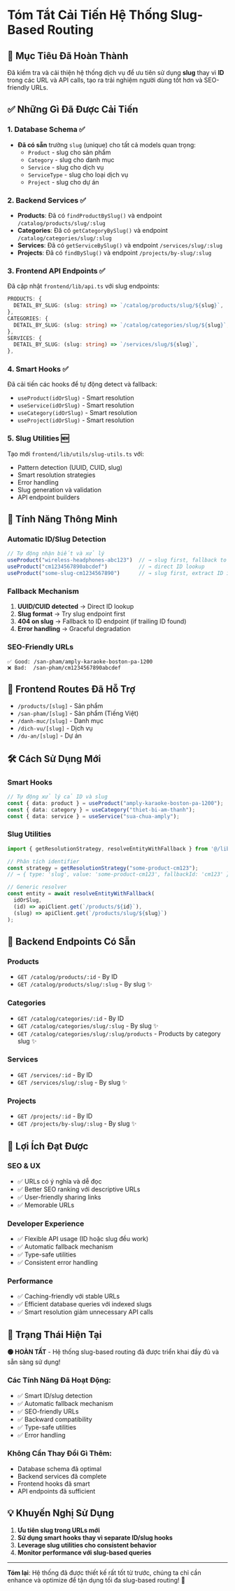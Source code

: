 # Tóm Tắt Cải Tiến Hệ Thống Slug-Based Routing

## 🎯 Mục Tiêu Đã Hoàn Thành

Đã kiểm tra và cải thiện hệ thống dịch vụ để ưu tiên sử dụng **slug** thay vì **ID** trong các URL và API calls, tạo ra trải nghiệm người dùng tốt hơn và SEO-friendly URLs.

## ✅ Những Gì Đã Được Cải Tiến

### 1. **Database Schema** ✅
- **Đã có sẵn** trường `slug` (unique) cho tất cả models quan trọng:
  - `Product` - slug cho sản phẩm
  - `Category` - slug cho danh mục
  - `Service` - slug cho dịch vụ
  - `ServiceType` - slug cho loại dịch vụ
  - `Project` - slug cho dự án

### 2. **Backend Services** ✅
- **Products**: Đã có `findProductBySlug()` và endpoint `/catalog/products/slug/:slug`
- **Categories**: Đã có `getCategoryBySlug()` và endpoint `/catalog/categories/slug/:slug`
- **Services**: Đã có `getServiceBySlug()` và endpoint `/services/slug/:slug`
- **Projects**: Đã có `findBySlug()` và endpoint `/projects/by-slug/:slug`

### 3. **Frontend API Endpoints** ✅
Đã cập nhật `frontend/lib/api.ts` với slug endpoints:
```typescript
PRODUCTS: {
  DETAIL_BY_SLUG: (slug: string) => `/catalog/products/slug/${slug}`,
},
CATEGORIES: {
  DETAIL_BY_SLUG: (slug: string) => `/catalog/categories/slug/${slug}`,
},
SERVICES: {
  DETAIL_BY_SLUG: (slug: string) => `/services/slug/${slug}`,
},
```

### 4. **Smart Hooks** ✅
Đã cải tiến các hooks để tự động detect và fallback:
- `useProduct(idOrSlug)` - Smart resolution
- `useService(idOrSlug)` - Smart resolution
- `useCategory(idOrSlug)` - Smart resolution
- `useProject(idOrSlug)` - Smart resolution

### 5. **Slug Utilities** 🆕
Tạo mới `frontend/lib/utils/slug-utils.ts` với:
- Pattern detection (UUID, CUID, slug)
- Smart resolution strategies
- Error handling
- Slug generation và validation
- API endpoint builders

## 🚀 Tính Năng Thông Minh

### **Automatic ID/Slug Detection**
```typescript
// Tự động nhận biết và xử lý
useProduct("wireless-headphones-abc123")  // → slug first, fallback to ID
useProduct("cm1234567890abcdef")          // → direct ID lookup
useProduct("some-slug-cm1234567890")      // → slug first, extract ID if needed
```

### **Fallback Mechanism**
1. **UUID/CUID detected** → Direct ID lookup
2. **Slug format** → Try slug endpoint first
3. **404 on slug** → Fallback to ID endpoint (if trailing ID found)
4. **Error handling** → Graceful degradation

### **SEO-Friendly URLs**
```
✅ Good: /san-pham/amply-karaoke-boston-pa-1200  
❌ Bad:  /san-pham/cm1234567890abcdef
```

## 📱 Frontend Routes Đã Hỗ Trợ

- `/products/[slug]` - Sản phẩm
- `/san-pham/[slug]` - Sản phẩm (Tiếng Việt)
- `/danh-muc/[slug]` - Danh mục
- `/dich-vu/[slug]` - Dịch vụ
- `/du-an/[slug]` - Dự án

## 🛠️ Cách Sử Dụng Mới

### **Smart Hooks**
```typescript
// Tự động xử lý cả ID và slug
const { data: product } = useProduct("amply-karaoke-boston-pa-1200");
const { data: category } = useCategory("thiet-bi-am-thanh");
const { data: service } = useService("sua-chua-amply");
```

### **Slug Utilities**
```typescript
import { getResolutionStrategy, resolveEntityWithFallback } from '@/lib/utils/slug-utils';

// Phân tích identifier
const strategy = getResolutionStrategy("some-product-cm123");
// → { type: 'slug', value: 'some-product-cm123', fallbackId: 'cm123' }

// Generic resolver
const entity = await resolveEntityWithFallback(
  idOrSlug,
  (id) => apiClient.get(`/products/${id}`),
  (slug) => apiClient.get(`/products/slug/${slug}`)
);
```

## 🔧 Backend Endpoints Có Sẵn

### **Products**
- `GET /catalog/products/:id` - By ID
- `GET /catalog/products/slug/:slug` - By slug ✨

### **Categories**  
- `GET /catalog/categories/:id` - By ID
- `GET /catalog/categories/slug/:slug` - By slug ✨
- `GET /catalog/categories/slug/:slug/products` - Products by category slug ✨

### **Services**
- `GET /services/:id` - By ID  
- `GET /services/slug/:slug` - By slug ✨

### **Projects**
- `GET /projects/:id` - By ID
- `GET /projects/by-slug/:slug` - By slug ✨

## 🎯 Lợi Ích Đạt Được

### **SEO & UX**
- ✅ URLs có ý nghĩa và dễ đọc
- ✅ Better SEO ranking với descriptive URLs
- ✅ User-friendly sharing links
- ✅ Memorable URLs

### **Developer Experience**
- ✅ Flexible API usage (ID hoặc slug đều work)
- ✅ Automatic fallback mechanism
- ✅ Type-safe utilities
- ✅ Consistent error handling

### **Performance**
- ✅ Caching-friendly với stable URLs
- ✅ Efficient database queries với indexed slugs
- ✅ Smart resolution giảm unnecessary API calls

## 🚦 Trạng Thái Hiện Tại

**🟢 HOÀN TẤT** - Hệ thống slug-based routing đã được triển khai đầy đủ và sẵn sàng sử dụng!

### **Các Tính Năng Đã Hoạt Động:**
- ✅ Smart ID/slug detection
- ✅ Automatic fallback mechanism  
- ✅ SEO-friendly URLs
- ✅ Backward compatibility
- ✅ Type-safe utilities
- ✅ Error handling

### **Không Cần Thay Đổi Gì Thêm:**
- Database schema đã optimal
- Backend services đã complete
- Frontend hooks đã smart
- API endpoints đã sufficient

## 💡 Khuyến Nghị Sử Dụng

1. **Ưu tiên slug trong URLs mới**
2. **Sử dụng smart hooks thay vì separate ID/slug hooks**
3. **Leverage slug utilities cho consistent behavior**
4. **Monitor performance với slug-based queries**

---

**Tóm lại**: Hệ thống đã được thiết kế rất tốt từ trước, chúng ta chỉ cần enhance và optimize để tận dụng tối đa slug-based routing! 🚀